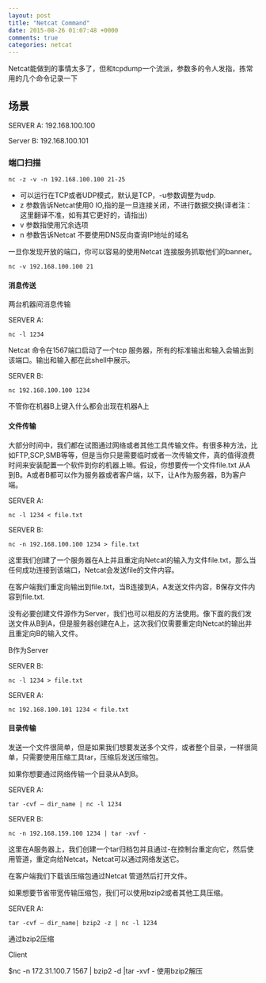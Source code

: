 ```yaml
---
layout: post
title: "Netcat Command"
date: 2015-08-26 01:07:48 +0000
comments: true
categories: netcat
---
```


Netcat能做到的事情太多了，但和tcpdump一个流派，参数多的令人发指，拣常用的几个命令记录一下

## 场景

SERVER A: 192.168.100.100

Server B: 192.168.100.101


### 端口扫描

```
nc -z -v -n 192.168.100.100 21-25
```

- 可以运行在TCP或者UDP模式，默认是TCP，-u参数调整为udp.
- z 参数告诉Netcat使用0 IO,指的是一旦连接关闭，不进行数据交换(译者注：这里翻译不准，如有其它更好的，请指出)
- v 参数指使用冗余选项
- n 参数告诉Netcat 不要使用DNS反向查询IP地址的域名

一旦你发现开放的端口，你可以容易的使用Netcat 连接服务抓取他们的banner。

```
nc -v 192.168.100.100 21
```

#### 消息传送

两台机器间消息传输

SERVER A:

```
nc -l 1234
```

Netcat 命令在1567端口启动了一个tcp 服务器，所有的标准输出和输入会输出到该端口。输出和输入都在此shell中展示。


SERVER B:

```
nc 192.168.100.100 1234
```

不管你在机器B上键入什么都会出现在机器A上


#### 文件传输

大部分时间中，我们都在试图通过网络或者其他工具传输文件。有很多种方法，比如FTP,SCP,SMB等等，但是当你只是需要临时或者一次传输文件，真的值得浪费时间来安装配置一个软件到你的机器上嘛。假设，你想要传一个文件file.txt 从A 到B。A或者B都可以作为服务器或者客户端，以下，让A作为服务器，B为客户端。

SERVER A:

```
nc -l 1234 < file.txt
```

SERVER B:

```
nc -n 192.168.100.100 1234 > file.txt
```

这里我们创建了一个服务器在A上并且重定向Netcat的输入为文件file.txt，那么当任何成功连接到该端口，Netcat会发送file的文件内容。

在客户端我们重定向输出到file.txt，当B连接到A，A发送文件内容，B保存文件内容到file.txt.

没有必要创建文件源作为Server，我们也可以相反的方法使用。像下面的我们发送文件从B到A，但是服务器创建在A上，这次我们仅需要重定向Netcat的输出并且重定向B的输入文件。

B作为Server

SERVER B:

```
nc -l 1234 > file.txt
```

SERVER A:

```
nc 192.168.100.101 1234 < file.txt
```

#### 目录传输

发送一个文件很简单，但是如果我们想要发送多个文件，或者整个目录，一样很简单，只需要使用压缩工具tar，压缩后发送压缩包。

如果你想要通过网络传输一个目录从A到B。

SERVER A:

```
tar -cvf – dir_name | nc -l 1234
```

SERVER B:

```
nc -n 192.168.159.100 1234 | tar -xvf -
```

这里在A服务器上，我们创建一个tar归档包并且通过-在控制台重定向它，然后使用管道，重定向给Netcat，Netcat可以通过网络发送它。

在客户端我们下载该压缩包通过Netcat 管道然后打开文件。

如果想要节省带宽传输压缩包，我们可以使用bzip2或者其他工具压缩。

SERVER A:

```
tar -cvf – dir_name| bzip2 -z | nc -l 1234
```
通过bzip2压缩

Client

$nc -n 172.31.100.7 1567 | bzip2 -d |tar -xvf -
使用bzip2解压